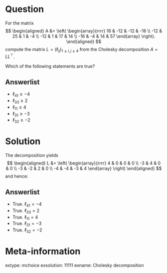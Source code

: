 


Question
========

For the matrix
$$
\begin{aligned}
  A &= \left( \begin{array}{rrrr}  16 & -12 & -12 & -16 \\ -12 &  25 &   1 &  -4 \\ -12 &   1 &  17 &  14 \\ -16 &  -4 &  14 &  57 \end{array} \right).
\end{aligned}
$$
compute the matrix $L = (\ell_{ij})_{1 \leq i,j \leq 4}$ from the
Cholesky decomposition $A = L L^\top$.

Which of the following statements are true?

Answerlist
----------
* $\ell_{41} \ge -4$
* $\ell_{33} \ge 2$
* $\ell_{11} \le 4$
* $\ell_{31} \ge -3$
* $\ell_{32} \ge -2$

Solution
========

The decomposition yields
$$
\begin{aligned}
  L &= \left( \begin{array}{rrrr}  4 &  0 &  0 &  0 \\ -3 &  4 &  0 &  0 \\ -3 & -2 &  2 &  0 \\ -4 & -4 & -3 &  4 \end{array} \right)
\end{aligned}
$$
and hence:

Answerlist
----------
* True. $\ell_{41} = -4$
* True. $\ell_{33} = 2$
* True. $\ell_{11} = 4$
* True. $\ell_{31} = -3$
* True. $\ell_{32} = -2$

Meta-information
================
extype: mchoice
exsolution: 11111
exname: Cholesky decomposition
